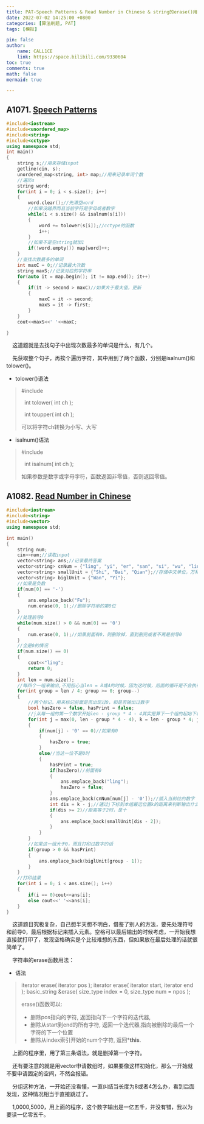 ```yaml
---
title: PAT-Speech Patterns & Read Number in Chinese & string的erase()用法
date: 2022-07-02 14:25:00 +0800
categories: [算法刷题, PAT]
tags: [模拟]

pin: false
author: 
    name: CALL1CE
    link: https://space.bilibili.com/9330604
toc: true
comments: true
math: false
mermaid: true

---
```


## A1071. [Speech Patterns](https://pintia.cn/problem-sets/994805342720868352/problems/994805398257647616)

```cpp
#include<iostream>
#include<unordered_map>
#include<string>
#include<cctype>
using namespace std;
int main()
{
    string s;//用来存储input
    getline(cin, s);
    unordered_map<string, int> map;//用来记录单词个数
    //遍历s
    string word;
    for(int i = 0; i < s.size(); i++)
    {
        word.clear();//先清空word
        //如果没越界而且当前字符是字母或者数字
        while(i < s.size() && isalnum(s[i]))
        {
            word += tolower(s[i]);//cctype的函数
            i++;
        }
        //如果不是空string就加1
        if(!word.empty()) map[word]++;
    }
    //查找次数最多的单词
    int maxC = 0;//记录最大次数
    string maxS;//记录对应的字符串
    for(auto it = map.begin(); it != map.end(); it++)
    {
        if(it -> second > maxC)//如果大于最大值，更新
        {
            maxC = it -> second;
            maxS = it -> first;
        }
    }
    cout<<maxS<<' '<<maxC;

}
```

    这道题就是去找句子中出现次数最多的单词是什么，有几个。

    先获取整个句子，再挨个遍历字符，其中用到了两个函数，分别是isalnum()和tolower()。

* tolower()语法

>  #include <cctype>
> 
>   int tolower( int ch );
> 
>   int toupper( int ch );
> 
> 可以将字符ch转换为小写、大写

* isalnum()语法

>  #include <cctype>
> 
>   int isalnum( int ch );
> 
>   如果参数是数字或字母字符，函数返回非零值，否则返回零值。

## A1082. [Read Number in Chinese](https://pintia.cn/problem-sets/994805342720868352/problems/994805385053978624)

```cpp
#include<iostream>
#include<string>
#include<vector>
using namespace std;

int main()
{
    string num;
    cin>>num;//读取input
    vector<string> ans;//记录最终答案
    vector<string> cnNum = {"ling", "yi", "er", "san", "si", "wu", "liu", "qi", "ba", "jiu"};//存储中文数字
    vector<string> smallUnit = {"Shi", "Bai", "Qian"};//存储中文单位，万和亿单独算
    vector<string> biglUnit = {"Wan", "Yi"};
    //如果是负数
    if(num[0] == '-')
    {
        ans.emplace_back("Fu");
        num.erase(0, 1);//删除字符串的第0位
    }
    //处理前导0
    while(num.size() > 0 && num[0] == '0')
    {
        num.erase(0, 1);//如果前面有0，则删除掉，直到删完或者不再是前导0
    }
    //全是0的情况
    if(num.size() == 0)
    {
        cout<<"ling";
        return 0;
    }
    int len = num.size();
    //每四个一组来输出,不用担心当len = 8或4的时候，因为这时候，后面的循环是不会执行的，相当于跳过了
    for(int group = len / 4; group >= 0; group--)
    {
        //两个标记，用来标记前面是否出现过0，和是否输出过数字
        bool hasZero = false, hasPrint = false;
        //j从每一组的第一个数字开始len - group * 4 - 4其实是算下一个组的起始下标
        for(int j = max(0, len - group * 4 - 4), k = len - group * 4; j < k; j++)
        {
            if(num[j] - '0' == 0)//如果有0
            {
                hasZero = true;
            }
            else//当这一位不是0时
            {
                hasPrint = true;
                if(hasZero)//前面有0
                {
                    ans.emplace_back("ling");
                    hasZero = false;
                }
                ans.emplace_back(cnNum[num[j] - '0']);//插入当前位的数字
                int dis = k - j;//通过j下标到本组最远位置k的距离来判断输出什么单位
                if(dis >= 2)//距离等于2时，是十
                {
                    ans.emplace_back(smallUnit[dis - 2]);
                }
            }
        }
        //如果这一组大于0，而且打印过数字的话
        if(group > 0 && hasPrint)
        {
            ans.emplace_back(biglUnit[group - 1]);
        }
    }
    //打印结果
    for(int i = 0; i < ans.size(); i++)
    {
        if(i == 0)cout<<ans[i];
        else cout<<' '<<ans[i];
    }
}
```

    这道题目究极复杂，自己想半天想不明白，借鉴了别人的方法，要先处理符号和前导0，最后根据标记来插入元素。空格可以最后输出的时候考虑，一开始我想直接就打印了，发现空格确实是个比较难想的东西，但如果放在最后处理的话就很简单了。

    字符串的erase函数用法：

- 语法

> iterator erase( iterator pos );
>  iterator erase( iterator start, iterator end );
>  basic_string &erase( size_type index = 0, size_type num = npos );
> 
> erase()函数可以:
> 
> - 删除pos指向的字符, 返回指向下一个字符的迭代器,
> - 删除从start到end的所有字符, 返回一个迭代器,指向被删除的最后一个字符的下一个位置
> - 删除从index索引开始的num个字符, 返回***this**.

    上面的程序里，用了第三条语法，就是删掉第一个字符。

    还有要注意的就是用vector申请数组时，如果要像这样初始化，那么一开始就不要申请固定的空间，不然会报错。

    分组这种方法，一开始还没看懂，一直纠结当长度为8或者4怎么办，看到后面发现，这种情况相当于直接跳过了。

    1,0000,5000，用上面的程序，这个数字输出是一亿五千，并没有错，我以为要读一亿零五千。
